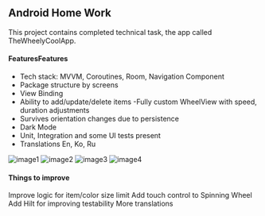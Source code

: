 ## Android Home Work

This project contains completed technical task, the app called TheWheelyCoolApp. 

#### FeaturesFeatures

- Tech stack: MVVM, Coroutines, Room, Navigation Component
- Package structure by screens 
- View Binding
- Ability to add/update/delete items
-Fully custom WheelView with speed, duration adjustments
- Survives orientation changes due to persistence
- Dark Mode 
- Unit, Integration and some UI tests present
- Translations En, Ko, Ru

![image1](https://github.com/atim92/TheWheelyCoolApp/blob/master/photo1628430181%20(1).jpeg "image1")
![image2](https://github.com/atim92/TheWheelyCoolApp/blob/master/photo1628430182.jpeg "image2")
![image3](https://github.com/atim92/TheWheelyCoolApp/blob/master/photo1628430181.jpeg "image3")
![image4](https://github.com/atim92/TheWheelyCoolApp/blob/master/photo1628430181%20(2).jpeg "image4")

#### Things to improve

Improve logic for item/color size limit
Add touch control to Spinning Wheel
Add Hilt for improving testability
More translations

